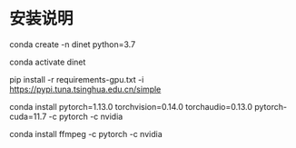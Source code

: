 # 安装说明

conda create -n dinet python=3.7

conda activate dinet

pip install -r requirements-gpu.txt -i https://pypi.tuna.tsinghua.edu.cn/simple

conda install pytorch=1.13.0 torchvision=0.14.0 torchaudio=0.13.0 pytorch-cuda=11.7 -c pytorch -c nvidia

conda install ffmpeg -c pytorch -c nvidia

